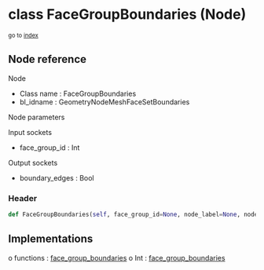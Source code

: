 # class FaceGroupBoundaries (Node)

<sub>go to [index](/docs/index.md)</sub>

## Node reference

Node
 - Class name : FaceGroupBoundaries
 - bl_idname : GeometryNodeMeshFaceSetBoundaries

Node parameters

Input sockets
 - face_group_id : Int

Output sockets
 - boundary_edges : Bool

### Header

``` python
def FaceGroupBoundaries(self, face_group_id=None, node_label=None, node_color=None):
```

## Implementations

o functions : [face_group_boundaries](/docs/GeoNodes_classes/face_group_boundaries.md)
o Int : [face_group_boundaries](/docs/GeoNodes_classes/Int.md#face_group_boundaries) 

